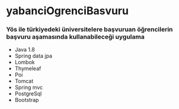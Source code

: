 # yabanciOgrenciBasvuru
### Yös ile türkiyedeki üniversitelere başvuruan öğrencilerin başvuru aşamasında kullanabileceği uygulama

- Java 1.8
- Spring data jpa
- Lombok
- Thymeleaf
- Poi
- Tomcat
- Spring mvc
- PostgreSql
- Bootstrap
